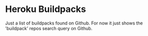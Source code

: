 # Heroku Buildpacks

Just a list of buildpacks found on Github. For now it just shows the
'buildpack' repos search query on Github.
